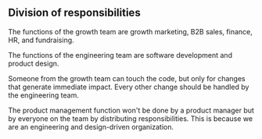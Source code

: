 ## Division of responsibilities
The functions of the growth team are growth marketing, B2B sales, finance, HR, and fundraising. 

The functions of the engineering team are software development and product design.

Someone from the growth team can touch the code, but only for changes that generate immediate impact. Every other change should be handled by the engineering team. 

The product management function won't be done by a product manager but by everyone on the team by distributing responsibilities. This is because we are an engineering and design-driven organization. 
